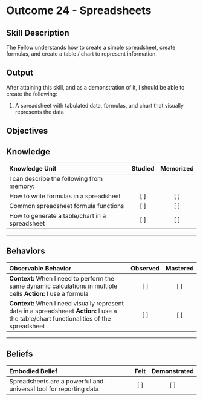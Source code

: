 # Outcome 24 - Spreadsheets

**Skill Description**
----------
The Fellow understands how to create a simple spreadsheet, create formulas, and create a table / chart to represent information.

**Output**
----------
After attaining this skill, and as a demonstration of it, I should be able to create the following:

1. A spreadsheet with tabulated data, formulas, and chart that visually represents the data


**Objectives**
----------
## **Knowledge**


| Knowledge Unit   |      Studied      | Memorized |
|:-------------|:------------------:|:--------:|
| I can describe the following from memory: | | |
| How to write formulas in a spreadsheet | [ ] | [ ]  |
| Common spreadsheet formula functions | [ ] | [ ]  |
| How to generate a table/chart in a spreadsheet | [ ] | [ ]  |



----------


## **Behaviors**

| Observable Behavior   |      Observed      | Mastered |
|:-------------|:------------------:|:--------:|
| **Context:** When I need to perform the same dynamic calculations in multiple cells **Action:** I use a formula | [ ] | [ ] |
| **Context:** When I need visually represent data in a spreadsheeet **Action:** I use a the table/chart functionalities of the spreadsheet | [ ] | [ ] |


----------


## **Beliefs**


| Embodied Belief   |      Felt      | Demonstrated |
|:-------------|:------------------:|:--------:|
| Spreadsheets are a powerful and universal tool for reporting data | [ ] | [ ] |

